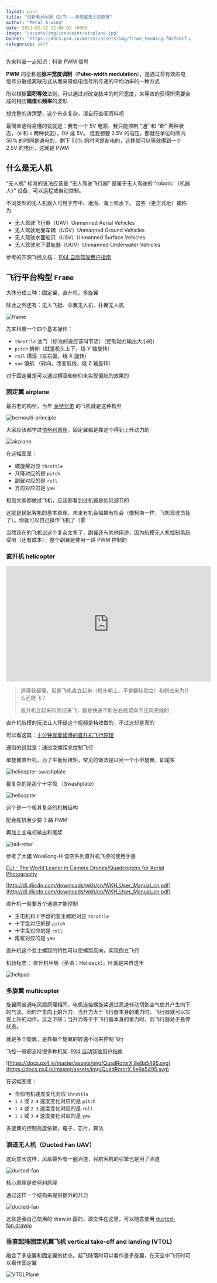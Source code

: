 ```yaml
---
layout: post
title: "创新者异闻录（2/7）——多旋翼无人机原理"
author: "Metal A-wing"
date: 2021-02-12 12:00:02 +0800
image: "/assets/img/innovator/airplane.jpg"
banner: "https://docs.px4.io/master/assets/img/frame_heading.f02fbdcf.png"
categories: self
---
```


先来科普一点知识：科普 PWM 信号

**PWM** 的全称是**脉冲宽度调制**（**Pulse-width modulation**），是通过将有效的电信号分散成离散形式从而来降低电信号所传递的平均功率的一种方式

所以根据**面积等效**法则，可以通过对改变脉冲的时间宽度，来等效的获得所需要合成的相应**幅值**和**频率**的波形

想完整的讲清楚，这个有点复杂，请自行查阅资料吧

最简单通俗易懂的说就是：我有一个 5V 电源，我只能控制 “通” 和 “断” 两种状态，（`0` 和 `1` 两种状态），0V 或 5V。
但我想要 2.5V 的电压，那就在单位时间内 50% 的时间是通电的，剩下 50% 的时间是断电的，这样就可以等效得到一个 2.5V 的电压，这就是 PWM

## 什么是无人机

“无人机” 标准的说法应该是 “无人驾驶飞行器” 是属于无人驾驶的 “robotic （机器人）” 设备，可以远程或自动控制。

不同类型的无人机器人可用于空中、地面、海上和水下。 这些（更正式地）被称为

- 无人驾驶飞行器（UAV）Unmanned Aerial Vehicles
- 无人驾驶地面车辆（UGV）Unmanned Ground Vehicles
- 无人驾驶水面船只（USV）Unmanned Surface Vehicles
- 无人驾驶水下潜航器（UUV）Unmanned Underwater Vehicles

参考的开源飞控文档： [PX4 自动驾驶用户指南](https://docs.px4.io/master/zh/getting_started/px4_basic_concepts.html)

## 飞行平台构型 `Frame`

大体分成三种：固定翼，直升机，多旋翼

除此之外还有：无人飞艇、伞翼无人机、扑翼无人机

![frame](https://docs.px4.io/master/assets/img/frame_heading.f02fbdcf.png)

先来科普一个四个基本操作：

- `throttle` 油门（标准的说应该叫节流）（控制动力输出大小的）
- `pitch` 俯仰（就是机头上下，绕 Y 轴旋转）
- `roll` 横滚（左右偏，绕 X 旋转）
- `yaw` 偏航 （转向，改变航线，绕 Z 轴旋转）

对于固定翼是可以通过横滚和俯仰来实现偏航的效果的

### 固定翼 airplane

最古老的构型，当年 [莱特兄弟](https://en.wikipedia.org/wiki/Wright_brothers) 的飞机就是这种构型

![bernoulli-principle](/assets/img/innovator/bernoulli-principle.jpeg)

大家应该都学过[伯努利原理](https://en.wikipedia.org/wiki/Bernoulli%27s_principle)，固定翼都是靠这个得到上升动力的

![airplane](/assets/img/innovator/airplane.jpg)

在这幅图里：

- 螺旋桨对应 `throttle`
- 升降对应的是 `pitch`
- 副翼对应的是 `roll`
- 方向对应的是 `yaw`

相信大家都做过飞机，应该都看到过机翼是如何调节的

这就是民航客机的基本原理，未来有机会如果有机会（像柯南一样，飞机驾驶员挂了）。你就可以自己操作飞机了（雾

当然现在的飞机比这个复杂太多了，副翼还有其他用途，因为航模无人机控制系统受限（还有成本），整个副翼是使用一路 PWM 控制的

### 直升机 helicopter

<iframe width="560" height="315" src="https://www.youtube.com/embed/PptMrBFAO-A" frameborder="0" allow="accelerometer; autoplay; clipboard-write; encrypted-media; gyroscope; picture-in-picture" allowfullscreen></iframe>

> 道理我都懂，但是飞机直立起来（机头朝上，不是翻转倒立）和侧过来为什么还能飞？
>
> 直升机立起来和侧过来飞，都是快速不断左右摇晃向下压风完成的

直升机航模的玩法让人怀疑这个视频是特效做的，不过这却是真的

可以看这篇：[十分钟就能读懂的直升机飞行原理](https://zhuanlan.zhihu.com/p/35443917)

通俗的说就是：通过变螺距来控制飞行

单旋翼直升机，为了平衡反扭矩，常见的做法是以另一个小型旋翼，即尾桨

![helicopter-swashplate](/assets/img/innovator/helicopter-swashplate.jpg)

最复杂的是那个十字盘 （Swashplate）

![helicopter](/assets/img/innovator/swashplate.jpg)

这个是一个极其复杂的机械结构

配合舵机至少要 3 路 PWM

再加上主电机输出和尾浆

![tail-rotor](/assets/img/innovator/tail-rotor.jpg)

参考了大疆 WooKong-H 悟空系列直升机飞控的使用手册

[DJI - The World Leader in Camera Drones/Quadcopters for Aerial Photography](https://www.dji.com/cn/wookong-h/download)

[http://dl.djicdn.com/downloads/wkh/cn/WKH_User_Manual_cn.pdf](http://dl.djicdn.com/downloads/wkh/cn/WKH_User_Manual_cn.pdf)

直升机一般要五个通道才能控制

- 主电机和十字盘的变主螺距对应 `throttle`
- 十字盘对应的是 `pitch`
- 十字盘对应的是 `roll`
- 尾浆对应的是 `yaw`

直升机这个变主螺距的特性可以使螺距反向，实现倒立飞行

机场标志： 直升机甲板（英语：Helideck）。H 就是来自这里

![helipad](/assets/img/innovator/helipad.svg)

### 多旋翼 multicopter

旋翼同普通电风扇原理相同，电机连接螺旋桨通过高速转动切割空气使其产生向下的气流，同时产生向上的升力，当升力大于飞行器本身的重力时，飞行器就可以实现上升的动作，反之下降；当升力等于于飞行器本身的重力时，则飞行器处于悬停状态。

就是多个旋翼，是靠每个旋翼的转速不同来控制飞行

飞控一般都支持很多种机架: [PX4 自动驾驶用户指南](https://docs.px4.io/master/zh/airframes/airframe_reference.html)

![https://docs.px4.io/master/assets/img/QuadRotorX.8e9a5495.svg](https://docs.px4.io/master/assets/img/QuadRotorX.8e9a5495.svg)

在这幅图里：

- 全部电机速度变化对应 `throttle`
- `1 3` 或  `2 4` 速度变化对应的是 `pitch`
- `1 4` 或  `2 3` 速度变化对应的是 `roll`
- `1 2` 或  `3 4` 速度变化对应的是 `yaw`

多旋翼的控制高度依赖，电子，芯片，算法

### 涵道无人机（Ducted Fan UAV）

这玩意长这样，风扇最外有一圈涵道，民航客机的引擎也是用了涵道

![ducted-fan](/assets/img/innovator/ducted-fan-uav.jpg)

核心原理是伯努利原理

通过这样一个结构来提供额外的升力

![ducted-fan](/assets/img/innovator/ducted-fan.svg)

这张是我自己使用的 draw.io 画的，源文件在这里，可以随意使用
[ducted-fan.drawio](/assets/img/innovator/ducted-fan.drawio)

### 垂直起降固定机翼飞机 vertical take-off and landing (VTOL)

融合了多旋翼和固定翼的优点。起飞降落时可以看作是多旋翼，在天空中飞行时可以看作固定翼

![VTOLPlane](https://docs.px4.io/master/assets/img/VTOLPlane.628d9240.svg)


